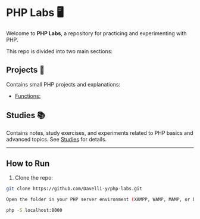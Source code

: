 # PHP Labs 🖥️

Welcome to **PHP Labs**, a repository for practicing and experimenting with PHP.  

This repo is divided into two main sections:

## Projects 📂
Contains small PHP projects and explanations:
- [Functions:](projects/md5-strrev-array_unique/README.md)

## Studies 📚
Contains notes, study exercises, and experiments related to PHP basics and advanced topics. See [Studies](studies) for details.

---

## How to Run
1. Clone the repo:
```bash
git clone https://github.com/Davelli-y/php-labs.git

Open the folder in your PHP server environment (XAMPP, WAMP, MAMP, or built-in PHP server):

php -S localhost:8000